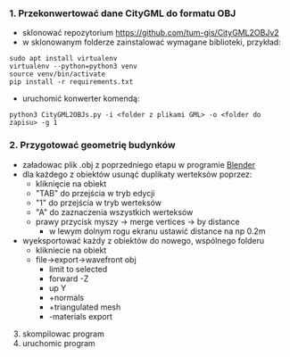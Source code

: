 ### 1. Przekonwertować dane CityGML do formatu OBJ
- sklonować repozytorium https://github.com/tum-gis/CityGML2OBJv2
- w sklonowanym folderze zainstalować wymagane biblioteki, przykład:
```
sudo apt install virtualenv
virtualenv --python=python3 venv
source venv/bin/activate
pip install -r requirements.txt
```
- uruchomić konwerter komendą:
```
python3 CityGML2OBJs.py -i <folder z plikami GML> -o <folder do zapisu> -g 1
```
### 2. Przygotować geometrię budynków
- załadowac plik .obj z poprzedniego etapu w programie [Blender](https://www.blender.org/)
- dla każdego z obiektów usunąć duplikaty werteksów poprzez:
    - kliknięcie na obiekt
    - "TAB" do przejścia w tryb edycji
    - "1" do przejścia w tryb werteksów
    - "A" do zaznaczenia wszystkich werteksów
    - prawy przycisk myszy -> merge vertices -> by distance
        - w lewym dolnym rogu ekranu ustawić distance na np 0.2m
- wyeksportować każdy z obiektów do nowego, wspólnego folderu
    - klikniecie na obiekt
    - file->export->wavefront obj
        - limit to selected
        - forward -Z
        - up Y
        - +normals
        - +triangulated mesh
        - -materials export
3. skompilowac program
4. uruchomic program